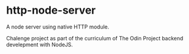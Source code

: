# http-node-server
A node server using native HTTP module.

Chalenge project as part of the curriculum of The Odin Project backend develepment with NodeJS.

[](./node.png)
